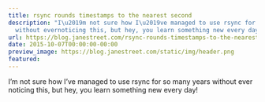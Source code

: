 ```yaml
---
title: rsync rounds timestamps to the nearest second
description: "I\u2019m not sure how I\u2019ve managed to use rsync for so many years
  without evernoticing this, but hey, you learn something new every day!"
url: https://blog.janestreet.com/rsync-rounds-timestamps-to-the-nearest-second/
date: 2015-10-07T00:00:00-00:00
preview_image: https://blog.janestreet.com/static/img/header.png
featured:
---
```


<p>I’m not sure how I’ve managed to use rsync for so many years without ever
noticing this, but hey, you learn something new every day!</p>
